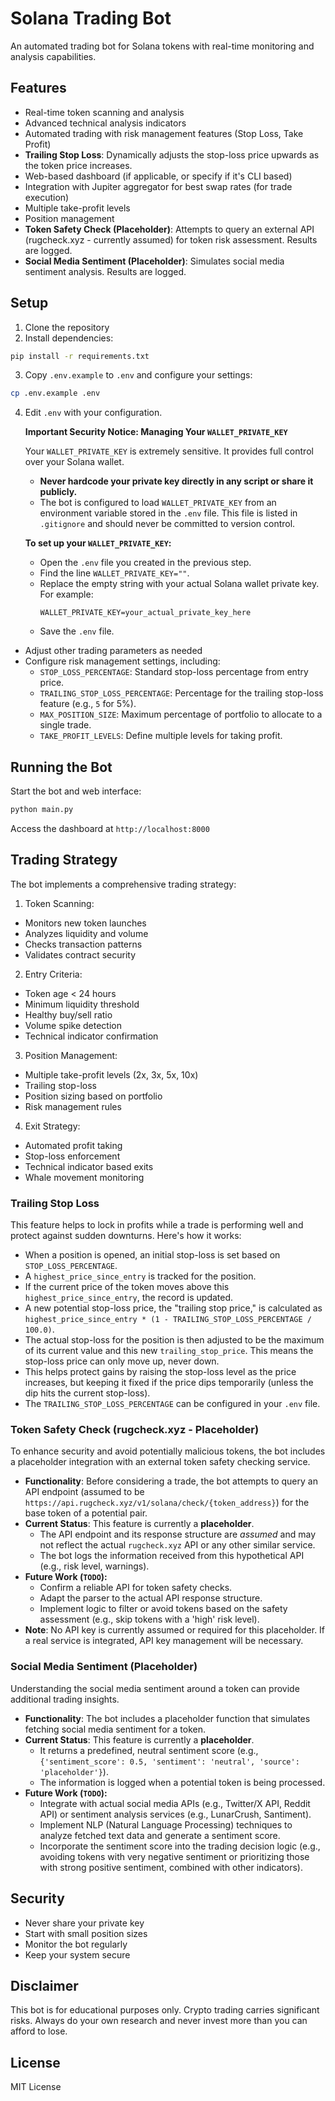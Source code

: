 # Solana Trading Bot

An automated trading bot for Solana tokens with real-time monitoring and analysis capabilities.

## Features

- Real-time token scanning and analysis
- Advanced technical analysis indicators
- Automated trading with risk management features (Stop Loss, Take Profit)
- **Trailing Stop Loss**: Dynamically adjusts the stop-loss price upwards as the token price increases.
- Web-based dashboard (if applicable, or specify if it's CLI based)
- Integration with Jupiter aggregator for best swap rates (for trade execution)
- Multiple take-profit levels
- Position management
- **Token Safety Check (Placeholder)**: Attempts to query an external API (rugcheck.xyz - currently assumed) for token risk assessment. Results are logged.
- **Social Media Sentiment (Placeholder)**: Simulates social media sentiment analysis. Results are logged.


## Setup

1. Clone the repository
2. Install dependencies:
```bash
pip install -r requirements.txt
```

3. Copy `.env.example` to `.env` and configure your settings:
```bash
cp .env.example .env
```

4. Edit `.env` with your configuration.

   **Important Security Notice: Managing Your `WALLET_PRIVATE_KEY`**

   Your `WALLET_PRIVATE_KEY` is extremely sensitive. It provides full control over your Solana wallet.
   - **Never hardcode your private key directly in any script or share it publicly.**
   - The bot is configured to load `WALLET_PRIVATE_KEY` from an environment variable stored in the `.env` file. This file is listed in `.gitignore` and should never be committed to version control.

   **To set up your `WALLET_PRIVATE_KEY`:**
   - Open the `.env` file you created in the previous step.
   - Find the line `WALLET_PRIVATE_KEY=""`.
   - Replace the empty string with your actual Solana wallet private key. For example:
     ```
     WALLET_PRIVATE_KEY=your_actual_private_key_here
     ```
   - Save the `.env` file.

- Adjust other trading parameters as needed
- Configure risk management settings, including:
  - `STOP_LOSS_PERCENTAGE`: Standard stop-loss percentage from entry price.
  - `TRAILING_STOP_LOSS_PERCENTAGE`: Percentage for the trailing stop-loss feature (e.g., `5` for 5%).
  - `MAX_POSITION_SIZE`: Maximum percentage of portfolio to allocate to a single trade.
  - `TAKE_PROFIT_LEVELS`: Define multiple levels for taking profit.

## Running the Bot

Start the bot and web interface:
```bash
python main.py
```

Access the dashboard at `http://localhost:8000`

## Trading Strategy

The bot implements a comprehensive trading strategy:

1. Token Scanning:
- Monitors new token launches
- Analyzes liquidity and volume
- Checks transaction patterns
- Validates contract security

2. Entry Criteria:
- Token age < 24 hours
- Minimum liquidity threshold
- Healthy buy/sell ratio
- Volume spike detection
- Technical indicator confirmation

3. Position Management:
- Multiple take-profit levels (2x, 3x, 5x, 10x)
- Trailing stop-loss
- Position sizing based on portfolio
- Risk management rules

4. Exit Strategy:
- Automated profit taking
- Stop-loss enforcement
- Technical indicator based exits
- Whale movement monitoring

### Trailing Stop Loss
This feature helps to lock in profits while a trade is performing well and protect against sudden downturns. Here's how it works:
- When a position is opened, an initial stop-loss is set based on `STOP_LOSS_PERCENTAGE`.
- A `highest_price_since_entry` is tracked for the position.
- If the current price of the token moves above this `highest_price_since_entry`, the record is updated.
- A new potential stop-loss price, the "trailing stop price," is calculated as `highest_price_since_entry * (1 - TRAILING_STOP_LOSS_PERCENTAGE / 100.0)`.
- The actual stop-loss for the position is then adjusted to be the maximum of its current value and this new `trailing_stop_price`. This means the stop-loss price can only move up, never down.
- This helps protect gains by raising the stop-loss level as the price increases, but keeping it fixed if the price dips temporarily (unless the dip hits the current stop-loss).
- The `TRAILING_STOP_LOSS_PERCENTAGE` can be configured in your `.env` file.

### Token Safety Check (rugcheck.xyz - Placeholder)
To enhance security and avoid potentially malicious tokens, the bot includes a placeholder integration with an external token safety checking service.
- **Functionality**: Before considering a trade, the bot attempts to query an API endpoint (assumed to be `https://api.rugcheck.xyz/v1/solana/check/{token_address}`) for the base token of a potential pair.
- **Current Status**: This feature is currently a **placeholder**.
    - The API endpoint and its response structure are *assumed* and may not reflect the actual `rugcheck.xyz` API or any other similar service.
    - The bot logs the information received from this hypothetical API (e.g., risk level, warnings).
- **Future Work (`TODO`):**
    - Confirm a reliable API for token safety checks.
    - Adapt the parser to the actual API response structure.
    - Implement logic to filter or avoid tokens based on the safety assessment (e.g., skip tokens with a 'high' risk level).
- **Note**: No API key is currently assumed or required for this placeholder. If a real service is integrated, API key management will be necessary.

### Social Media Sentiment (Placeholder)
Understanding the social media sentiment around a token can provide additional trading insights.
- **Functionality**: The bot includes a placeholder function that simulates fetching social media sentiment for a token.
- **Current Status**: This feature is currently a **placeholder**.
    - It returns a predefined, neutral sentiment score (e.g., `{'sentiment_score': 0.5, 'sentiment': 'neutral', 'source': 'placeholder'}`).
    - The information is logged when a potential token is being processed.
- **Future Work (`TODO`):**
    - Integrate with actual social media APIs (e.g., Twitter/X API, Reddit API) or sentiment analysis services (e.g., LunarCrush, Santiment).
    - Implement NLP (Natural Language Processing) techniques to analyze fetched text data and generate a sentiment score.
    - Incorporate the sentiment score into the trading decision logic (e.g., avoiding tokens with very negative sentiment or prioritizing those with strong positive sentiment, combined with other indicators).

## Security

- Never share your private key
- Start with small position sizes
- Monitor the bot regularly
- Keep your system secure

## Disclaimer

This bot is for educational purposes only. Crypto trading carries significant risks. Always do your own research and never invest more than you can afford to lose.

## License

MIT License
